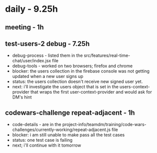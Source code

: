 # daily - 9.25h

## meeting - 1h

## test-users-2 debug - 7.25h
* debug-process - listed them in the src/features/real-time-chat/user/index.jsx file
* debug-tools - worked on two browsers; firefox and chrome
* blocker: the users collection in the firebase console was not getting updated when a new user signs up
* status: the users collection doesn't receive new signed user yet.
* next: i'll investigate the users object that is set in the users-context-provider that wraps the first user-context-provider and would ask for DM's hint

## codewars-challenge repeat-adjacent - 1h
* code-details - are in the project-info/teamdm/training/code-wars-challenges/currently-working/repeat-adjacent.js file
* blocker: i am still unable to make pass all the test cases
* status: one test case is failing
* next; i'll continue with it tomorrow
